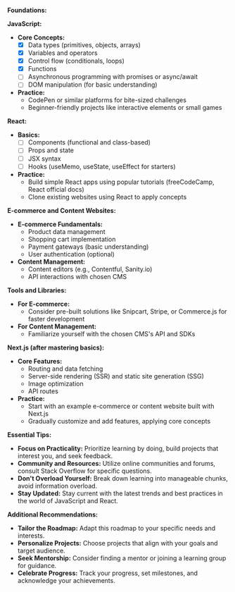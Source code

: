 **Foundations:**

**JavaScript:**

- **Core Concepts:**
    - [x] Data types (primitives, objects, arrays)
    - [x] Variables and operators
    - [x] Control flow (conditionals, loops)
    - [x] Functions
    - [ ] Asynchronous programming with promises or async/await
    - [ ] DOM manipulation (for basic understanding)
 - **Practice:**
    - CodePen or similar platforms for bite-sized challenges
    - Beginner-friendly projects like interactive elements or small games

**React:**

- **Basics:**
    - [ ] Components (functional and class-based)
    - [ ] Props and state
    - [ ] JSX syntax
    - [ ] Hooks (useMemo, useState, useEffect for starters)
- **Practice:**
    - Build simple React apps using popular tutorials (freeCodeCamp, React official docs)
    - Clone existing websites using React to apply concepts

**E-commerce and Content Websites:**

- **E-commerce Fundamentals:**
    - Product data management
    - Shopping cart implementation
    - Payment gateways (basic understanding)
    - User authentication (optional)
- **Content Management:**
    - Content editors (e.g., Contentful, Sanity.io)
    - API interactions with chosen CMS

**Tools and Libraries:**

- **For E-commerce:**
    - Consider pre-built solutions like Snipcart, Stripe, or Commerce.js for faster development
- **For Content Management:**
    - Familiarize yourself with the chosen CMS's API and SDKs

**Next.js (after mastering basics):**

- **Core Features:**
    - Routing and data fetching
    - Server-side rendering (SSR) and static site generation (SSG)
    - Image optimization
    - API routes
- **Practice:**
    - Start with an example e-commerce or content website built with Next.js
    - Gradually customize and add features, applying core concepts

**Essential Tips:**

- **Focus on Practicality:** Prioritize learning by doing, build projects that interest you, and seek feedback.
- **Community and Resources:** Utilize online communities and forums, consult Stack Overflow for specific questions.
- **Don't Overload Yourself:** Break down learning into manageable chunks, avoid information overload.
- **Stay Updated:** Stay current with the latest trends and best practices in the world of JavaScript and React.

**Additional Recommendations:**

- **Tailor the Roadmap:** Adapt this roadmap to your specific needs and interests.
- **Personalize Projects:** Choose projects that align with your goals and target audience.
- **Seek Mentorship:** Consider finding a mentor or joining a learning group for guidance.
- **Celebrate Progress:** Track your progress, set milestones, and acknowledge your achievements.

